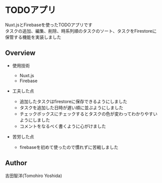 # TODOアプリ

Nuxt.jsとFirebaseを使ったTODOアプリです<br>
タスクの追加、編集、削除、時系列順のタスクのソート、タスクをFirestoreに保管する機能を実装しました
## Overview
- 使用技術
  - Nuxt.js
  - Firebase

- 工夫した点
  - 追加したタスクはfirestoreに保存できるようにしました
  - タスクを追加した日時が遅い順に並ぶようにしました
  - チェックボックスにチェックするとタスクの色が変わってわかりやすいようにしました
  - コメントをなるべく書くように心がけました
- 苦労した点
  - firebaseを初めて使ったので慣れずに苦戦しました
## Author 
吉田智洋(Tomohiro Yoshida)
